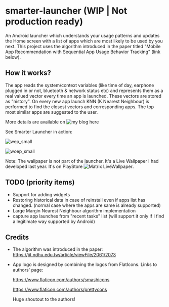 # smarter-launcher (WIP | Not production ready)
An Android launcher which understands your usage patterns and updates the Home screen with a list of 
apps which are most likely to be used by you next. This project uses the algorithm introduced in 
the paper titled "Mobile App Recommendation with Sequential App Usage Behavior Tracking" (link below).

## How it works?
The app reads the system/context variables (like time of day, earphone plugged in or not, bluetooth &
network status etc) and represents them as a real valued vector every time an app is launched. These
vectors are stored as "history". On every new app launch KNN (K Nearest Neighbour) is performed to find
the closest vectors and corresponding apps. The top most similar apps are suggested to the user.  

More details are available on ![my blog here](https://asutoshnayak.medium.com/building-android-smart-launcher-with-machine-learning-929dda7f107)

See Smarter Launcher in action:

![wep_small](https://user-images.githubusercontent.com/25876491/120836299-0cbc8080-c583-11eb-8c4a-b951b2998d27.gif)

![woep_small](https://user-images.githubusercontent.com/25876491/120836455-37a6d480-c583-11eb-863f-dc38d979d03a.gif)

Note: The wallpaper is not part of the launcher. It's a Live Wallpaper I had developed last year. It's on PlayStore ![Matrix LiveWallpaper](https://play.google.com/store/apps/details?id=com.outliers.matrixlivewallpaper).

## TODO (priority items)
* Support for adding widgets
* Restoring historical data in case of reinstall even if apps list has changed. (normal case where the apps are same is already supported)
* Large Margin Nearest Neighbour algorithm implementation
* capture app launches from "recent tasks" list (will support it only if I find a legitimate way supported by Android)

## Credits
* The algorithm was introduced in the paper: https://jit.ndhu.edu.tw/article/viewFile/2061/2073
* App logo is designed by combining the logos from FlatIcons. Links to authors' page:

  https://www.flaticon.com/authors/smashicons
  
  https://www.flaticon.com/authors/prettycons
  
  Huge shoutout to the authors!



